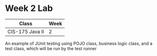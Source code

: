 # Week 2 Lab

|Class|Week|
|-----|----|
|CIS-175 Java II|2|

An example of JUnit testing using POJO class, business logic class, and a test class, which will be run by the test runner
